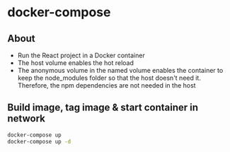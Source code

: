 # docker-compose

## About

- Run the React project in a Docker container
- The host volume enables the hot reload
- The anonymous volume in the named volume enables the container to keep the node_modules folder so that the host doesn't need it. Therefore, the npm dependencies are not needed in the host

## Build image, tag image & start container in network

```bash
docker-compose up
docker-compose up -d
```
